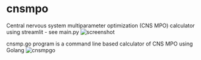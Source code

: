 # cnsmpo
Central nervous system multiparameter optimization (CNS MPO) calculator using streamlit - see main.py
![screenshot](https://github.com/Rdk0/cnsmpo/assets/6693737/b8bf10e9-c8c9-406b-89c8-a73032b9af32)

cnsmp.go program is a command line based calculator of CNS MPO using Golang
![cnsmpgo](https://github.com/user-attachments/assets/24f00337-150e-4088-9d90-7cc3fd7d0ce0)
